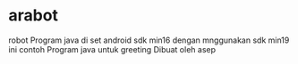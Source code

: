 # arabot
robot
Program java di set android sdk min16 dengan mnggunakan sdk min19 ini contoh
Program java untuk greeting
Dibuat oleh asep

